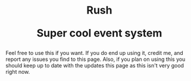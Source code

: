 <h1 align="center"> Rush
    <p>Super cool event system
</h1>

Feel free to use this if you want. If you do end up using it, credit me, and report any issues you find to this page. Also, if you plan on using this you should keep up to date with the updates this page as this isn't very good right now.
